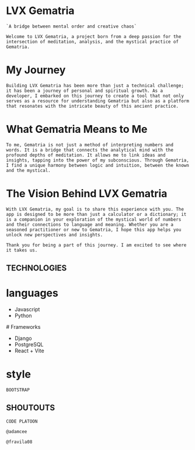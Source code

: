 # LVX Gematria
    `A bridge between mental order and creative chaos`

    Welcome to LVX Gematria, a project born from a deep passion for the intersection of meditation, analysis, and the mystical practice of Gematria.

# My Journey

    Building LVX Gematria has been more than just a technical challenge; it has been a journey of personal and spiritual growth. As a developer, I embarked on this journey to create a tool that not only serves as a resource for understanding Gematria but also as a platform that resonates with the intricate beauty of this ancient practice.

# What Gematria Means to Me

    To me, Gematria is not just a method of interpreting numbers and words. It is a bridge that connects the analytical mind with the profound depths of meditation. It allows me to link ideas and insights, tapping into the power of my subconscious. Through Gematria, I find a unique harmony between logic and intuition, between the known and the mystical.

# The Vision Behind LVX Gematria

    With LVX Gematria, my goal is to share this experience with you. The app is designed to be more than just a calculator or a dictionary; it is a companion in your exploration of the mystical world of numbers and their connections to language and meaning. Whether you are a seasoned practitioner or new to Gematria, I hope this app helps you unlock new perspectives and insights.

    Thank you for being a part of this journey. I am excited to see where it takes us.

## TECHNOLOGIES
# languages
<ul>
  <li>
    Javascript
  </li>
  <li>
    Python
  </li>
</ul>
# Frameworks
<ul>
  <li>
  Django
  </li>
  <li>
    PostgreSQL
  <li>
    React + Vite
  </li>
</ul>

# style

`BOOTSTRAP`

## SHOUTOUTS

`CODE PLATOON`

    @adamcee

    @fravila08

